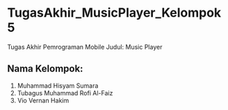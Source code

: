 # TugasAkhir_MusicPlayer_Kelompok5
Tugas Akhir Pemrograman Mobile Judul: Music Player

## Nama Kelompok:
 1. Muhammad Hisyam Sumara
 2. Tubagus Muhammad Rofi Al-Faiz
 3. Vio Vernan Hakim

